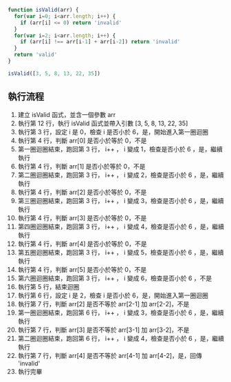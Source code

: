 ``` js
function isValid(arr) {
  for(var i=0; i<arr.length; i++) {
    if (arr[i] <= 0) return 'invalid'
  }
  for(var i=2; i<arr.length; i++) {
    if (arr[i] !== arr[i-1] + arr[i-2]) return 'invalid'
  }
  return 'valid'
}

isValid([3, 5, 8, 13, 22, 35])
```

## 執行流程
1. 建立 isValid 函式，並含一個參數 arr
2. 執行第 12 行，執行 isValid 函式並帶入引數 [3, 5, 8, 13, 22, 35]
3. 執行第 3 行，設定 i 是 0，檢查 i 是否小於 6，是，開始進入第一圈迴圈
4. 執行第 4 行，判斷 arr[0] 是否小於等於 0，不是
5. 第一圈迴圈結束，跑回第 3 行， i++ ， i 變成 1，檢查是否小於 6 ，是，繼續執行
6. 執行第 4 行，判斷 arr[1] 是否小於等於 0，不是
7. 第二圈迴圈結束，跑回第 3 行， i++ ， i 變成 2，檢查是否小於 6 ，是，繼續執行
8. 執行第 4 行，判斷 arr[2] 是否小於等於 0，不是
9. 第三圈迴圈結束，跑回第 3 行， i++ ， i 變成 3，檢查是否小於 6 ，是，繼續執行
10. 執行第 4 行，判斷 arr[3] 是否小於等於 0，不是
11. 第四圈迴圈結束，跑回第 3 行， i++ ， i 變成 4，檢查是否小於 6 ，是，繼續執行
12. 執行第 4 行，判斷 arr[4] 是否小於等於 0，不是
11. 第五圈迴圈結束，跑回第 3 行， i++ ， i 變成 5，檢查是否小於 6 ，是，繼續執行
13. 執行第 4 行，判斷 arr[5] 是否小於等於 0，不是
14. 第六圈迴圈結束，跑回第 3 行， i++ ， i 變成 6，檢查是否小於 6 ，不是
15. 執行第 5 行，結束迴圈
16. 執行第 6 行，設定 i 是 2，檢查 i 是否小於 6，是，開始進入第一圈迴圈
17. 執行第 7 行，判斷 arr[2] 是否不等於 arr[2-1] 加 arr[2-2]，不是
18. 第一圈迴圈結束，跑回第 6 行， i++ ， i 變成 3，檢查是否小於 6 ，是，繼續執行
19. 執行第 7 行，判斷 arr[3] 是否不等於 arr[3-1] 加 arr[3-2]，不是
20. 第二圈迴圈結束，跑回第 6 行， i++ ， i 變成 4，檢查是否小於 6 ，是，繼續執行
21. 執行第 7 行，判斷 arr[4] 是否不等於 arr[4-1] 加 arr[4-2]，是，回傳 'invalid'
22. 執行完畢



